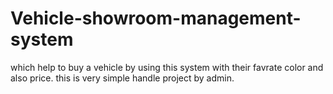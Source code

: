 # Vehicle-showroom-management-system
which help to buy a vehicle by using this system with their favrate color and also price.
this is very simple handle project by admin.
